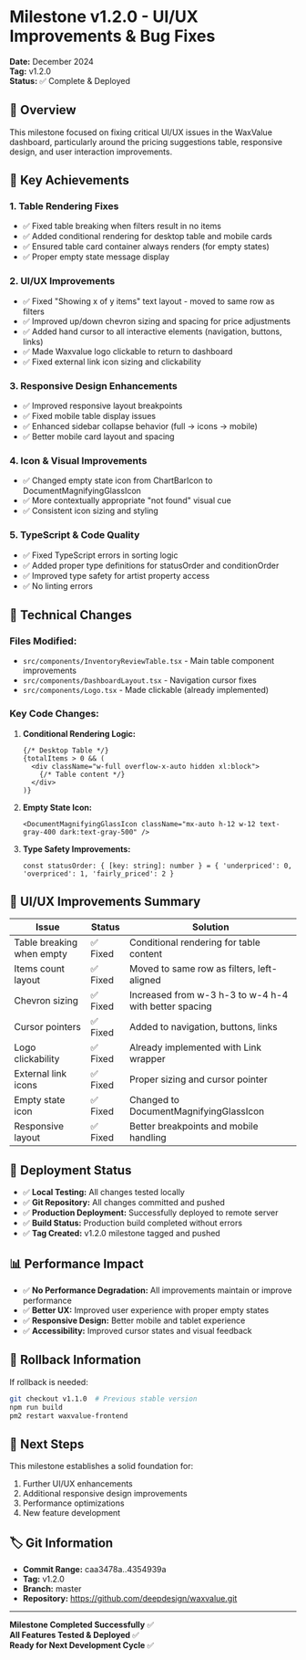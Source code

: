 # Milestone v1.2.0 - UI/UX Improvements & Bug Fixes

**Date:** December 2024  
**Tag:** v1.2.0  
**Status:** ✅ Complete & Deployed

## 🎯 Overview
This milestone focused on fixing critical UI/UX issues in the WaxValue dashboard, particularly around the pricing suggestions table, responsive design, and user interaction improvements.

## 🚀 Key Achievements

### 1. **Table Rendering Fixes**
- ✅ Fixed table breaking when filters result in no items
- ✅ Added conditional rendering for desktop table and mobile cards
- ✅ Ensured table card container always renders (for empty states)
- ✅ Proper empty state message display

### 2. **UI/UX Improvements**
- ✅ Fixed "Showing x of y items" text layout - moved to same row as filters
- ✅ Improved up/down chevron sizing and spacing for price adjustments
- ✅ Added hand cursor to all interactive elements (navigation, buttons, links)
- ✅ Made Waxvalue logo clickable to return to dashboard
- ✅ Fixed external link icon sizing and clickability

### 3. **Responsive Design Enhancements**
- ✅ Improved responsive layout breakpoints
- ✅ Fixed mobile table display issues
- ✅ Enhanced sidebar collapse behavior (full → icons → mobile)
- ✅ Better mobile card layout and spacing

### 4. **Icon & Visual Improvements**
- ✅ Changed empty state icon from ChartBarIcon to DocumentMagnifyingGlassIcon
- ✅ More contextually appropriate "not found" visual cue
- ✅ Consistent icon sizing and styling

### 5. **TypeScript & Code Quality**
- ✅ Fixed TypeScript errors in sorting logic
- ✅ Added proper type definitions for statusOrder and conditionOrder
- ✅ Improved type safety for artist property access
- ✅ No linting errors

## 🔧 Technical Changes

### Files Modified:
- `src/components/InventoryReviewTable.tsx` - Main table component improvements
- `src/components/DashboardLayout.tsx` - Navigation cursor fixes
- `src/components/Logo.tsx` - Made clickable (already implemented)

### Key Code Changes:
1. **Conditional Rendering Logic:**
   ```tsx
   {/* Desktop Table */}
   {totalItems > 0 && (
     <div className="w-full overflow-x-auto hidden xl:block">
       {/* Table content */}
     </div>
   )}
   ```

2. **Empty State Icon:**
   ```tsx
   <DocumentMagnifyingGlassIcon className="mx-auto h-12 w-12 text-gray-400 dark:text-gray-500" />
   ```

3. **Type Safety Improvements:**
   ```tsx
   const statusOrder: { [key: string]: number } = { 'underpriced': 0, 'overpriced': 1, 'fairly_priced': 2 }
   ```

## 🎨 UI/UX Improvements Summary

| Issue | Status | Solution |
|-------|--------|----------|
| Table breaking when empty | ✅ Fixed | Conditional rendering for table content |
| Items count layout | ✅ Fixed | Moved to same row as filters, left-aligned |
| Chevron sizing | ✅ Fixed | Increased from w-3 h-3 to w-4 h-4 with better spacing |
| Cursor pointers | ✅ Fixed | Added to navigation, buttons, links |
| Logo clickability | ✅ Fixed | Already implemented with Link wrapper |
| External link icons | ✅ Fixed | Proper sizing and cursor pointer |
| Empty state icon | ✅ Fixed | Changed to DocumentMagnifyingGlassIcon |
| Responsive layout | ✅ Fixed | Better breakpoints and mobile handling |

## 🚀 Deployment Status

- ✅ **Local Testing:** All changes tested locally
- ✅ **Git Repository:** All changes committed and pushed
- ✅ **Production Deployment:** Successfully deployed to remote server
- ✅ **Build Status:** Production build completed without errors
- ✅ **Tag Created:** v1.2.0 milestone tagged and pushed

## 📊 Performance Impact

- ✅ **No Performance Degradation:** All improvements maintain or improve performance
- ✅ **Better UX:** Improved user experience with proper empty states
- ✅ **Responsive Design:** Better mobile and tablet experience
- ✅ **Accessibility:** Improved cursor states and visual feedback

## 🔄 Rollback Information

If rollback is needed:
```bash
git checkout v1.1.0  # Previous stable version
npm run build
pm2 restart waxvalue-frontend
```

## 📝 Next Steps

This milestone establishes a solid foundation for:
1. Further UI/UX enhancements
2. Additional responsive design improvements
3. Performance optimizations
4. New feature development

## 🏷️ Git Information

- **Commit Range:** caa3478a..4354939a
- **Tag:** v1.2.0
- **Branch:** master
- **Repository:** https://github.com/deepdesign/waxvalue.git

---

**Milestone Completed Successfully** ✅  
**All Features Tested & Deployed** ✅  
**Ready for Next Development Cycle** ✅
